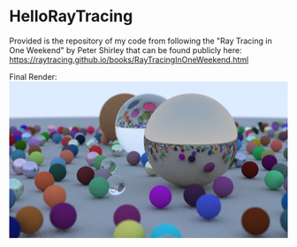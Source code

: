 # HelloRayTracing

Provided is the repository of my code from following the "Ray Tracing in One Weekend" by Peter Shirley that can be found publicly here:
https://raytracing.github.io/books/RayTracingInOneWeekend.html


Final Render:
![alt text](https://github.com/fpbellow/HelloRayTracing/blob/main/result.png)
